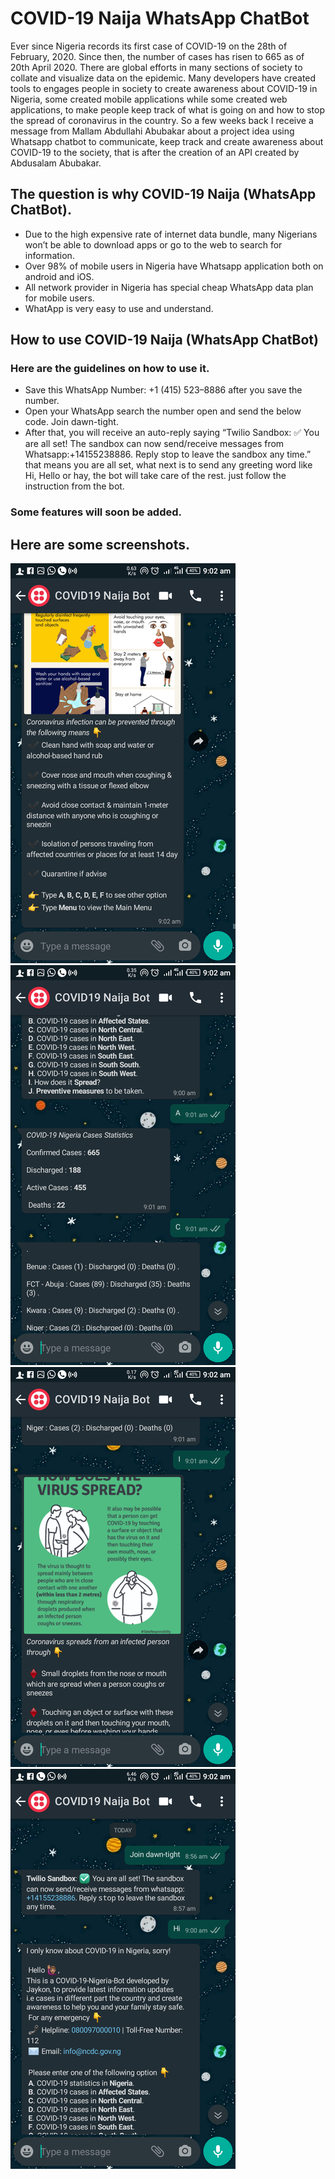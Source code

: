 # COVID-19 Naija WhatsApp ChatBot
Ever since Nigeria records its first case of COVID-19 on the 28th of February, 2020. Since then, the number of cases has risen to 665 as of 20th April 2020. There are global efforts in many sections of society to collate and visualize data on the epidemic.
Many developers have created tools to engages people in society to create awareness about COVID-19 in Nigeria, some created mobile applications while some created web applications, to make people keep track of what is going on and how to stop the spread of coronavirus in the country.
So a few weeks back I receive a message from Mallam Abdullahi Abubakar about a project idea using Whatsapp chatbot to communicate, keep track and create awareness about COVID-19 to the society, that is after the creation of an API created by Abdusalam Abubakar.

## The question is why COVID-19 Naija (WhatsApp ChatBot).
* Due to the high expensive rate of internet data bundle, many Nigerians won’t be able to download apps or go to the web to search for information.
* Over 98% of mobile users in Nigeria have Whatsapp application both on android and iOS.
* All network provider in Nigeria has special cheap WhatsApp data plan for mobile users.
* WhatApp is very easy to use and understand.

## How to use COVID-19 Naija (WhatsApp ChatBot)
### Here are the guidelines on how to use it.
* Save this WhatsApp Number: +1 (415) 523–8886 after you save the number.
* Open your WhatsApp search the number open and send the below code. Join dawn-tight.
* After that, you will receive an auto-reply saying “Twilio Sandbox: ✅ You are all set! The sandbox can now send/receive messages from Whatsapp:+14155238886. Reply stop to leave the sandbox any time.” that means you are all set, what next is to send any greeting word like Hi, Hello or hay, the bot will take care of the rest. just follow the instruction from the bot.
### Some features will soon be added.
## Here are some screenshots.
![demo1](screenshots/1.png)
![demo1](screenshots/2.png)
![demo1](screenshots/3.png)
![demo1](screenshots/4.png)
